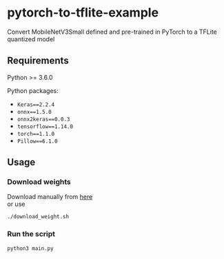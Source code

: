 # pytorch-to-tflite-example
Convert MobileNetV3Small defined and pre-trained in PyTorch to a TFLite quantized model

## Requirements

Python >= 3.6.0

Python packages:

- `Keras==2.2.4`
- `onnx==1.5.0`
- `onnx2keras==0.0.3`
- `tensorflow==1.14.0`
- `torch==1.1.0`
- `Pillow==6.1.0`

## Usage

### Download weights
Download manually from [here](https://github.com/d-li14/mobilenetv3.pytorch/raw/master/pretrained/mobilenetv3-large-657e7b3d.pth)  
or use  

    ./download_weight.sh

### Run the script

    python3 main.py
